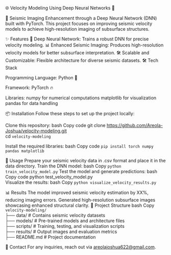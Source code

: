🌐 Velocity Modeling Using Deep Neural Networks 🧠


🚀 Seismic Imaging Enhancement through a Deep Neural Network (DNN) built with PyTorch. This project focuses on improving seismic velocity models to achieve high-resolution imaging of subsurface structures.

✨ Features
🧠 Deep Neural Network: Trains a robust DNN for precise velocity modeling.
📊 Enhanced Seismic Imaging: Produces high-resolution velocity models for better subsurface interpretation.
🛠️ Scalable and Customizable: Flexible architecture for diverse seismic datasets.
🛠️ Tech Stack


Programming Language: Python 🐍

Framework: PyTorch 🔥

Libraries:
numpy for numerical computations
matplotlib for visualization
pandas for data handling

📦 Installation
Follow these steps to set up the project locally:

Clone this repository:
bash
Copy code
git clone https://github.com/Areola-Joshua/velocity-modeling.git  
cd `velocity-modeling`

Install the required libraries:
bash
Copy code
`pip install torch numpy pandas matplotlib`

🚀 Usage
Prepare your seismic velocity data in .csv format and place it in the data directory.
Train the DNN model:
bash
Copy 
`python train_velocity_model.py` 
Test the model and generate predictions:
bash
Copy code
python test_velocity_model.py  
Visualize the results:
bash
Copy 
`python visualize_velocity_results.py` 

📊 Results
The model improved seismic velocity estimation by XX%, reducing imaging errors.
Generated high-resolution subsurface images showcasing enhanced structural clarity.
📂 Project Structure
bash
Copy 
`velocity-modeling/`  
├── data/                  # Contains seismic velocity datasets  
├── models/                # Pre-trained models and architecture files  
├── scripts/               # Training, testing, and visualization scripts  
├── results/               # Output images and evaluation metrics  
├── README.md              # Project documentation  

📧 Contact
For any inquiries, reach out via areolajoshua622@gmail.com.
